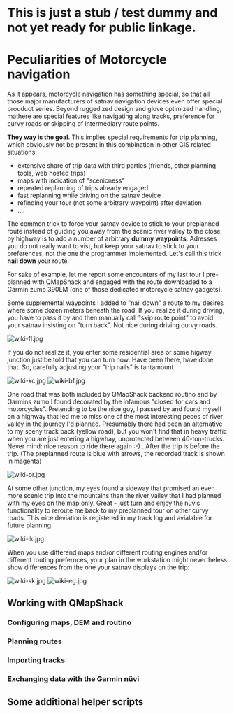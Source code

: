 # This is just a stub / test dummy and not yet ready for public linkage. #

# Peculiarities of Motorcycle navigation #

As it appears, motorcycle navigation has something special, so that all those major manufacturers of satnav navigation devices even offer special prouduct series. Beyond ruggedized design and glove optimized handling, mathere are special features like navigating along tracks, preference for curvy roads or skipping of intermediary route points.

**They way is the goal**. This implies special requirements for trip planning, which obviously not be present in this combination in other GIS related situations:

* extensive share of trip data with third parties (friends, other planning tools, web hosted trips)
* maps with indication of "scenicness"
* repeated replanning of trips already engaged
* fast replanning while driving on the satnav device
* refinding your tour (not some arbitrary waypoint) after deviation
* ....


The common trick to force your satnav device to stick to your preplanned route instead of guiding you away from the scenic river valley to the close by highway is to add a number of arbitrary **dummy waypoints**: Adresses you do not really want to vist, but keep your satnav to stick to your preferences, not the one the programmer implemented. Let's call this trick **nail down** your route.

For sake of example, let me report some encounters of my last tour I pre-planned with QMapShack and engaged with the route downloaded to a Garmin zumo 390LM (one of those dedicated motorcycle satnav gadgets).


Some supplemental waypoints I added to "nail down" a route to my desires where some dozen meters beneath the road. If you realize it during driving, you have to pass it by and then manually call "skip route point" to avoid your satnav insisting on "turn back". Not nice during driving curvy roads. 

![wiki-fl.jpg](https://bitbucket.org/repo/L5qerE/images/2580338973-wiki-fl.jpg)

If you do not realize it, you enter some residential area or some higway junction just be told that you can turn now: Have been there, have done that. So, carefully adjusting your "trip nails" is tantamount.

![wiki-kc.jpg](https://bitbucket.org/repo/L5qerE/images/1500573576-wiki-kc.jpg)
![wiki-bf.jpg](https://bitbucket.org/repo/L5qerE/images/3741804599-wiki-bf.jpg)

One road that was both included by QMapShack backend routino and by Garmins zumo I found decorated by the infamous "closed for cars and motorcycles". Pretending to be the nice guy, I passed by and found myself on a highway that led me to miss one of the most interesting peces of river valley in the journey I'd planned. Presumably there had been an alternative to my sceny track back (yellow road), but you won't find that in heavy traffic when you are just entering a higwhay, unprotected between 40-ton-trucks. Never mind: nice reason to ride there again :-) . After the trip is before the trip. (The preplanned route is blue with arrows, the recorded track is shown in magenta)

![wiki-or.jpg](https://bitbucket.org/repo/L5qerE/images/2715376200-wiki-or.jpg)

At some other junction, my eyes found a sideway that promised an even more scenic trip into the mountains than the river valley that I had planned with my eyes on the map only. Great - just turn and enjoy the nüvis functionality to reroute me back to my preplanned tour on other curvy roads. This nice deviation is registered in my track log and avialable for future planning.

![wiki-lk.jpg](https://bitbucket.org/repo/L5qerE/images/1078212255-wiki-lk.jpg)

When you use differend maps and/or different routing engines and/or different routing prefernces, your plan in the workstation might nevertheless show differences from the one your satnav displays on the trip:

![wiki-sk.jpg](https://bitbucket.org/repo/L5qerE/images/3193648309-wiki-sk.jpg)
![wiki-eg.jpg](https://bitbucket.org/repo/L5qerE/images/2078719396-wiki-eg.jpg)


## Working with QMapShack ##
### Configuring maps, DEM and routino ###
### Planning routes ###
### Importing tracks ###
### Exchanging data with the Garmin nüvi ###
## Some additional helper scripts ##